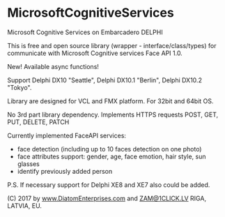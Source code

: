 # MicrosoftCognitiveServices
Microsoft Cognitive Services on Embarcadero DELPHI

This is free and open source library (wrapper - interface/class/types) for communicate with Microsoft Cognitive services Face API 1.0.

New! Available async functions!


Support Delphi DX10 "Seattle", Delphi DX10.1 "Berlin", Delphi DX10.2 "Tokyo".

Library are designed for VCL and FMX platform. For 32bit and 64bit OS.

No 3rd part library dependency.
Implements HTTPS requests POST, GET, PUT, DELETE, PATCH

Currently implemented FaceAPI services: 
- face detection (including up to 10 faces detection on one photo)
- face attributes support: gender, age, face emotion, hair style, sun glasses
- identify previously added person

P.S. If necessary support for Delphi XE8 and XE7 also could be added.

(C) 2017 by www.DiatomEnterprises.com and ZAM@1CLICK.LV
RIGA, LATVIA, EU.
